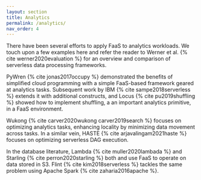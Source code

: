 ```yaml
---
layout: section
title: Analytics
permalink: /analytics/
nav_order: 4
---
```


There have been several efforts to apply FaaS to analytics workloads.
We touch upon a few examples here and refer the reader to Werner et al. {% cite werner2020evaluation %} for an overview and comparison of serverless data processing frameworks.

PyWren {% cite jonas2017occupy %} demonstrated the benefits of simplified cloud programming with a simple FaaS-based framework geared at analytics tasks.
Subsequent work by IBM {% cite sampe2018serverless %} extends it with additional constructs, and Locus {% cite pu2019shuffling %} showed how to implement shuffling, a an important analytics primitive, in a FaaS environment.

Wukong {% cite carver2020wukong carver2019search %} focuses on optimizing analytics tasks, enhancing locality by minimizing data movement across tasks.
In a similar vein, HASTE {% cite arjavalingam2021haste %} focuses on optimizing serverless DAG execution.

In the database literature, Lambda {% cite muller2020lambada %} and Starling {% cite perron2020starling %} both and use FaaS to operate on data stored in S3.
Flint {% cite kim2018serverless %} tackles the same problem using Apache Spark {% cite zaharia2016apache %}.
